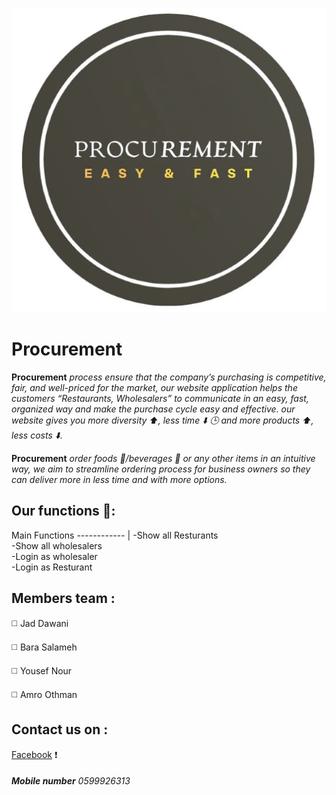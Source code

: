 
![logo](https://github.com/BaraSalameh/spacetoon/blob/master/users_app/static/img/procurement_logo.JPG)

# Procurement
**Procurement** *process ensure that the company’s purchasing is competitive, fair, and well-priced for the market, our website application helps the customers “Restaurants, Wholesalers” to communicate in an easy, fast, organized way and make the purchase cycle easy and effective. our website gives you more diversity  :arrow_up:, less time :arrow_down: :clock3: and more products :arrow_up:, less costs :arrow_down:.*


**Procurement** *order foods :fries:/beverages :tropical_drink: or any other items in an intuitive way, we aim to streamline ordering process for business owners so they can deliver more in less time and with more options.*


## Our functions  :pushpin:: 
Main Functions 
------------ | 
-Show all Resturants     
-Show all wholesalers    	
-Login as wholesaler     
-Login as Resturant      




## Members team :
◻️ Jad Dawani 

◻️ Bara Salameh

◻️ Yousef Nour

◻️ Amro Othman


## Contact us on :
[Facebook](https://www.facebook.com/Procurement-100456978939190) :heavy_exclamation_mark:
###### **Mobile number** 0599926313

